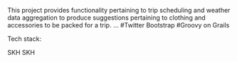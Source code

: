 This project provides functionality pertaining to trip scheduling and weather data aggregation to produce suggestions 
pertaining to clothing and accessories to be packed for a trip. 
...
#Twitter Bootstrap
#Groovy on Grails



Tech stack:



SKH
SKH
